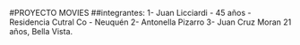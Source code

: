 #PROYECTO MOVIES
##integrantes:
1- Juan Licciardi - 45 años - Residencia Cutral Co - Neuquén
2- Antonella Pizarro
3- Juan Cruz Moran 21 años, Bella Vista.
